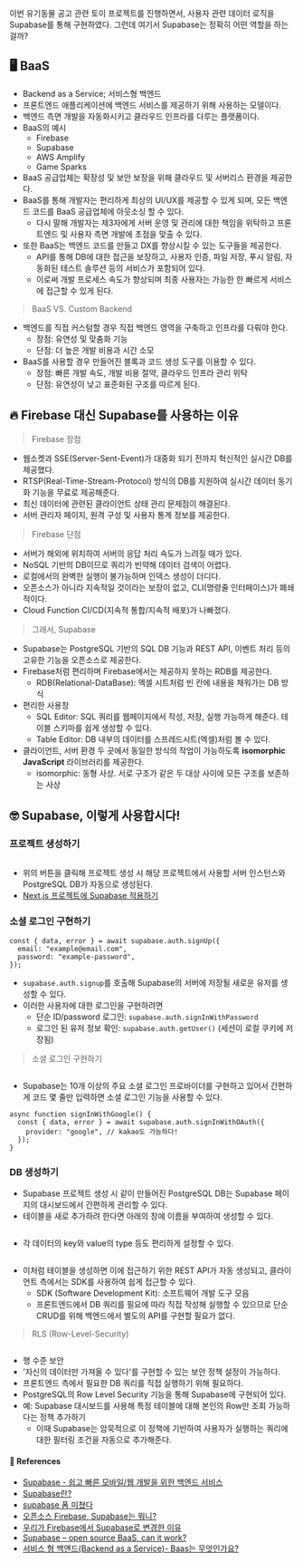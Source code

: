 <p>이번 유기동물 공고 관련 토이 프로젝트를 진행하면서,
사용자 관련 데이터 로직을 Supabase를 통해 구현하였다.
그런데 여기서 Supabase는 정확히 어떤 역할을 하는 걸까?</p>
<h2 id="🖥️-baas">🖥️ BaaS</h2>
<ul>
<li>Backend as a Service; 서비스형 백엔드</li>
<li>프론트엔드 애플리케이션에 백엔드 서비스를 제공하기 위해 사용하는 모델이다.</li>
<li>백엔드 측면 개발을 자동화시키고 클라우드 인프라를 다루는 플랫폼이다.</li>
<li>BaaS의 예시<ul>
<li>Firebase</li>
<li>Supabase</li>
<li>AWS Amplify</li>
<li>Game Sparks</li>
</ul>
</li>
<li>BaaS 공급업체는 확장성 및 보안 보장을 위해 클라우드 및 서버리스 환경을 제공한다.</li>
<li>BaaS를 통해 개발자는 편리하게 최상의 UI/UX를 제공할 수 있게 되며, 모든 백엔드 코드를 BaaS 공급업체에 아웃소싱 할 수 있다.<ul>
<li>다시 말해 개발자는 제3자에게 서버 운영 및 관리에 대한 책임을 위탁하고 프론트엔드 및 사용자 측면 개발에 초점을 맞출 수 있다.</li>
</ul>
</li>
<li>또한 BaaS는 백엔드 코드를 만들고 DX를 향상시킬 수 있는 도구들을 제공한다.<ul>
<li>API를 통해 DB에 대한 접근을 보장하고, 사용자 인증, 파일 저장, 푸시 알림, 자동화된 테스트 솔루션 등의 서비스가 포함되어 있다.</li>
<li>이로써 개발 프로세스 속도가 향상되며 최종 사용자는 가능한 한 빠르게 서비스에 접근할 수 있게 된다.</li>
</ul>
</li>
</ul>
<blockquote>
<p>BaaS VS. Custom Backend</p>
</blockquote>
<ul>
<li>백엔드를 직접 커스텀할 경우 직접 백엔드 영역을 구축하고 인프라를 다뤄야 한다.<ul>
<li>장점: 유연성 및 맞춤화 기능</li>
<li>단점: 더 높은 개발 비용과 시간 소모</li>
</ul>
</li>
<li>BaaS를 사용할 경우 만들어진 블록과 코드 생성 도구를 이용할 수 있다.<ul>
<li>장점: 빠른 개발 속도, 개발 비용 절약, 클라우드 인프라 관리 위탁 </li>
<li>단점: 유연성이 낮고 표준화된 구조를 따르게 된다.</li>
</ul>
</li>
</ul>
<h2 id="🔥-firebase-대신-supabase를-사용하는-이유">🔥 Firebase 대신 Supabase를 사용하는 이유</h2>
<blockquote>
<p>Firebase 장점</p>
</blockquote>
<ul>
<li>웹소켓과 SSE(Server-Sent-Event)가 대중화 되기 전까지 혁신적인 실시간 DB를 제공했다.</li>
<li>RTSP(Real-Time-Stream-Protocol) 방식의 DB를 지원하여 실시간 데이터 동기화 기능을 무료로 제공해준다.</li>
<li>최신 데이터에 관련된 클라이언트 상태 관리 문제점이 해결된다.</li>
<li>서버 관리자 페이지, 원격 구성 및 사용자 통계 정보를 제공한다.</li>
</ul>
<blockquote>
<p>Firebase 단점</p>
</blockquote>
<ul>
<li>서버가 해외에 위치하여 서버의 응답 처리 속도가 느려질 때가 있다.</li>
<li>NoSQL 기반의 DB이므로 쿼리가 빈약해 데이터 검색이 어렵다.</li>
<li>로컬에서의 완벽한 실행이 불가능하며 인덱스 생성이 더디다.</li>
<li>오픈소스가 아니라 지속적일 것이라는 보장이 없고, CLI(명령줄 인터페이스)가 폐쇄적이다.</li>
<li>Cloud Function CI/CD(지속적 통합/지속적 배포)가 나빠졌다.</li>
</ul>
<blockquote>
<p>그래서, Supabase</p>
</blockquote>
<ul>
<li>Supabase는 PostgreSQL 기반의 SQL DB 기능과 REST API, 이벤트 처리 등의 고유한 기능을 오픈소스로 제공한다.</li>
<li>Firebase처럼 편리하며 Firebase에서는 제공하지 못하는 RDB를 제공한다.<ul>
<li>RDB(Relational-DataBase): 엑셀 시트처럼 빈 칸에 내용을 채워가는 DB 방식</li>
</ul>
</li>
<li>편리한 사용창<ul>
<li>SQL Editor: SQL 쿼리를 웹페이지에서 작성, 저장, 실행 가능하게 해준다. 테이블 스키마를 쉽게 생성할 수 있다.
<img alt="" src="https://velog.velcdn.com/images/hamjw0122/post/0bfbce99-b6da-46e1-aa3a-391bf4c89ea8/image.png" /></li>
<li>Table Editor: DB 내부의 데이터를 스프레드시트(엑셀)처럼 볼 수 있다.
<img alt="" src="https://velog.velcdn.com/images/hamjw0122/post/31340ea7-b001-4c66-99ef-f7b0b526ac88/image.png" /></li>
</ul>
</li>
<li>클라이언트, 서버 환경 두 곳에서 동일한 방식의 작업이 가능하도록 <strong>isomorphic JavaScript</strong> 라이브러리를 제공한다.<ul>
<li>isomorphic: 동형 사상. 서로 구조가 같은 두 대상 사이에 모든 구조를 보존하는 사상</li>
</ul>
</li>
</ul>
<h2 id="🤓-supabase-이렇게-사용합시다">🤓 Supabase, 이렇게 사용합시다!</h2>
<h3 id="프로젝트-생성하기">프로젝트 생성하기</h3>
<p><img alt="" src="https://velog.velcdn.com/images/hamjw0122/post/e747f8ba-3881-423a-8da2-cd5a8cd523a8/image.png" /></p>
<ul>
<li>위의 버튼을 클릭해 프로젝트 생성 시 해당 프로젝트에서 사용할 서버 인스턴스와 PostgreSQL DB가 자동으로 생성된다.</li>
<li><a href="https://supabase.com/docs/guides/getting-started/quickstarts/nextjs">Next.js 프로젝트에 Supabase 적용하기</a></li>
</ul>
<h3 id="소셜-로그인-구현하기">소셜 로그인 구현하기</h3>
<pre><code class="language-javascript">const { data, error } = await supabase.auth.signUp({
  email: &quot;example@email.com&quot;,
  password: &quot;example-password&quot;,
});</code></pre>
<ul>
<li><code>supabase.auth.signup</code>를 호출해 Supabase의 서버에 저장될 새로운 유저를 생성할 수 있다.</li>
<li>이러한 사용자에 대한 로그인을 구현하려면<ul>
<li>단순 ID/password 로그인: <code>supabase.auth.signInWithPassword</code></li>
<li>로그인 된 유저 정보 확인: <code>supabase.auth.getUser()</code> (세션이 로컬 쿠키에 저장됨)</li>
</ul>
</li>
</ul>
<blockquote>
<p>소셜 로그인 구현하기</p>
</blockquote>
<p><img alt="" src="https://velog.velcdn.com/images/hamjw0122/post/16cb5fda-cc8e-4d84-9c75-9b5b0f963239/image.png" /></p>
<ul>
<li>Supabase는 10개 이상의 주요 소셜 로그인 프로바이더를 구현하고 있어서 간편하게 코드 몇 줄만 입력하면 소셜 로그인 기능을 사용할 수 있다.</li>
</ul>
<pre><code class="language-javascript">async function signInWithGoogle() {
  const { data, error } = await supabase.auth.signInWithOAuth({
    provider: &quot;google&quot;, // kakao도 가능하다!
  });
}</code></pre>
<h3 id="db-생성하기">DB 생성하기</h3>
<ul>
<li>Supabase 프로젝트 생성 시 같이 만들어진 PostgreSQL DB는 Supabase 페이지의 대시보드에서 간편하게 관리할 수 있다.</li>
<li>테이블을 새로 추가하려 한다면 아래의 창에 이름을 부여하여 생성할 수 있다.</li>
</ul>
<p><img alt="" src="https://velog.velcdn.com/images/hamjw0122/post/660c84df-77aa-44bb-a47c-3bfaff3150ba/image.png" /></p>
<ul>
<li>각 데이터의 key와 value의 type 등도 편리하게 설정할 수 있다.</li>
</ul>
<p><img alt="" src="https://velog.velcdn.com/images/hamjw0122/post/89eb6a16-7e59-47ed-99aa-5135d8a4887a/image.png" /></p>
<ul>
<li>이처럼 테이블을 생성하면 이에 접근하기 위한 REST API가 자동 생성되고, 클라이언트 측에서는 SDK를 사용하여 쉽게 접근할 수 있다.<ul>
<li>SDK (Software Development Kit): 소프트웨어 개발 도구 모음</li>
<li>프론트엔드에서 DB 쿼리를 필요에 따라 직접 작성해 실행할 수 있으므로 단순 CRUD를 위해 백엔드에서 별도의 API를 구현할 필요가 없다.</li>
</ul>
</li>
</ul>
<blockquote>
<p>RLS (Row-Level-Security)</p>
</blockquote>
<p><img alt="" src="https://velog.velcdn.com/images/hamjw0122/post/2a4bad67-4aad-4732-939e-bf55453d6a7c/image.png" /></p>
<ul>
<li>행 수준 보안</li>
<li>'자신의 데이터만 가져올 수 있다'를 구현할 수 있는 보안 정책 설정이 가능하다.</li>
<li>프론트엔드 측에서 필요한 DB 쿼리를 직접 실행하기 위해 필요하다.</li>
<li>PostgreSQL의 Row Level Security 기능을 통해 Supabase에 구현되어 있다.</li>
<li>예: Supabase 대시보드를 사용해 특정 테이블에 대해 본인의 Row만 조회 가능하다는 정책 추가하기 <ul>
<li>이때 Supabase는 암묵적으로 이 정책에 기반하여 사용자가 실행하는 쿼리에 대한 필터링 조건을 자동으로 추가해준다.</li>
</ul>
</li>
</ul>
<h4 id="🔎-references">🔎 References</h4>
<ul>
<li><a href="https://dlwocks31.me/blog/supabase/">Supabase - 쉽고 빠른 모바일/웹 개발을 위한 백엔드 서비스</a></li>
<li><a href="https://develop-const.tistory.com/16">Supabase란?</a></li>
<li><a href="https://velog.io/@racoon/supabase-%ED%8F%BC-%EB%AF%B8%EC%B3%A4%EB%8B%A4">supabase 폼 미쳤다</a></li>
<li><a href="https://psvm.kr/posts/tutorials/supabase/what-is-supabase">오픈소스 Firebase, Supabase는 뭐니?</a></li>
<li><a href="https://news.hada.io/topic?id=7615">우리가 Firebase에서 Supabase로 변경한 이유</a></li>
<li><a href="https://www.happyteam.io/blog/supabase-open-source-baas-can-it-work/">Supabase – open source BaaS, can it work?</a></li>
<li><a href="https://blog.back4app.com/ko/%EC%84%9C%EB%B9%84%EC%8A%A4-%ED%98%95-%EB%B0%B1%EC%95%A4%EB%93%9Cbackend-as-a-service-baas%EB%8A%94-%EB%AC%B4%EC%97%87%EC%9D%B8%EA%B0%80%EC%9A%94/">서비스 형 백앤드(Backend as a Service)- Baas는 무엇인가요?</a></li>
</ul>